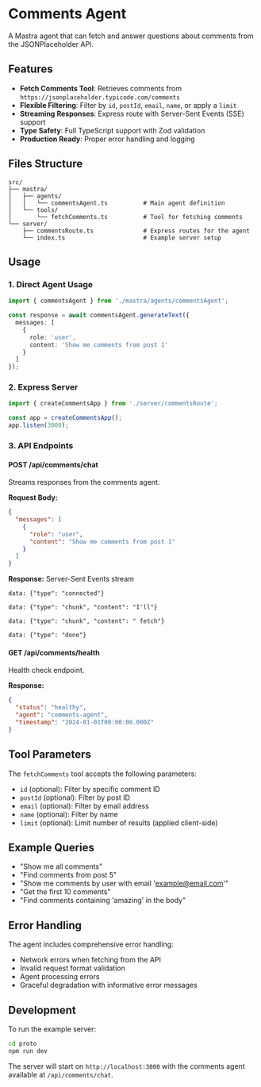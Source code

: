 # Comments Agent

A Mastra agent that can fetch and answer questions about comments from the JSONPlaceholder API.

## Features

- **Fetch Comments Tool**: Retrieves comments from `https://jsonplaceholder.typicode.com/comments`
- **Flexible Filtering**: Filter by `id`, `postId`, `email`, `name`, or apply a `limit`
- **Streaming Responses**: Express route with Server-Sent Events (SSE) support
- **Type Safety**: Full TypeScript support with Zod validation
- **Production Ready**: Proper error handling and logging

## Files Structure

```
src/
├── mastra/
│   ├── agents/
│   │   └── commentsAgent.ts          # Main agent definition
│   └── tools/
│       └── fetchComments.ts          # Tool for fetching comments
└── server/
    ├── commentsRoute.ts              # Express routes for the agent
    └── index.ts                      # Example server setup
```

## Usage

### 1. Direct Agent Usage

```typescript
import { commentsAgent } from './mastra/agents/commentsAgent';

const response = await commentsAgent.generateText({
  messages: [
    {
      role: 'user',
      content: 'Show me comments from post 1'
    }
  ]
});
```

### 2. Express Server

```typescript
import { createCommentsApp } from './server/commentsRoute';

const app = createCommentsApp();
app.listen(3000);
```

### 3. API Endpoints

#### POST /api/comments/chat
Streams responses from the comments agent.

**Request Body:**
```json
{
  "messages": [
    {
      "role": "user",
      "content": "Show me comments from post 1"
    }
  ]
}
```

**Response:** Server-Sent Events stream
```
data: {"type": "connected"}

data: {"type": "chunk", "content": "I'll"}

data: {"type": "chunk", "content": " fetch"}

data: {"type": "done"}
```

#### GET /api/comments/health
Health check endpoint.

**Response:**
```json
{
  "status": "healthy",
  "agent": "comments-agent",
  "timestamp": "2024-01-01T00:00:00.000Z"
}
```

## Tool Parameters

The `fetchComments` tool accepts the following parameters:

- `id` (optional): Filter by specific comment ID
- `postId` (optional): Filter by post ID
- `email` (optional): Filter by email address
- `name` (optional): Filter by name
- `limit` (optional): Limit number of results (applied client-side)

## Example Queries

- "Show me all comments"
- "Find comments from post 5"
- "Show me comments by user with email 'example@email.com'"
- "Get the first 10 comments"
- "Find comments containing 'amazing' in the body"

## Error Handling

The agent includes comprehensive error handling:

- Network errors when fetching from the API
- Invalid request format validation
- Agent processing errors
- Graceful degradation with informative error messages

## Development

To run the example server:

```bash
cd proto
npm run dev
```

The server will start on `http://localhost:3000` with the comments agent available at `/api/comments/chat`.
